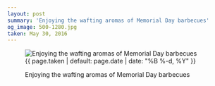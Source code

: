 ```yaml
---
layout: post
summary: 'Enjoying the wafting aromas of Memorial Day barbecues'
og_image: 500-1280.jpg
taken: May 30, 2016
---
```


<figure class="post">
<img alt="Enjoying the wafting aromas of Memorial Day barbecues" sizes="(min-width: 700px) 50vw, calc(100vw - 2rem)" src="{{ site.assets_url }}/500-640.jpg" srcset="{{ site.assets_url }}/500-1280.jpg 1280w, {{ site.assets_url }}/500-960.jpg 960w, {{ site.assets_url }}/500-640.jpg 640w, {{ site.assets_url }}/500-320.jpg 320w"/>
<figcaption>
<time>{{ page.taken | default: page.date | date: "%B %-d, %Y" }}</time>
<p>Enjoying the wafting aromas of Memorial Day barbecues</p>
</figcaption>
</figure>
